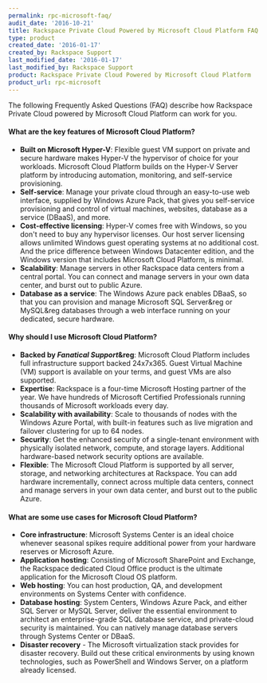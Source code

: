 ```yaml
---
permalink: rpc-microsoft-faq/
audit_date: '2016-10-21'
title: Rackspace Private Cloud Powered by Microsoft Cloud Platform FAQ
type: product
created_date: '2016-01-17'
created_by: Rackspace Support
last_modified_date: '2016-01-17'
last_modified_by: Rackspace Support
product: Rackspace Private Cloud Powered by Microsoft Cloud Platform
product_url: rpc-microsoft
---
```


The following Frequently Asked Questions (FAQ) describe how Rackspace
Private Cloud powered by Microsoft Cloud Platform can work for you.

#### What are the key features of Microsoft Cloud Platform?

-   **Built on Microsoft Hyper-V**: Flexible guest VM support on
    private and secure hardware makes Hyper-V the hypervisor of choice
    for your workloads. Microsoft Cloud Platform builds on the Hyper-V
    Server platform by introducing automation, monitoring, and
    self-service provisioning.
-   **Self-service**: Manage your private cloud through an easy-to-use
    web interface, supplied by Windows Azure Pack, that gives you
    self-service provisioning and control of virtual machines, websites,
    database as a service (DBaaS), and more.
-   **Cost-effective licensing**: Hyper-V comes free with Windows, so
    you don't need to buy any hypervisor licenses. Our host server
    licensing allows unlimited Windows guest operating systems at no
    additional cost. And the price difference between Windows Datacenter
    edition, and the Windows version that includes Microsoft Cloud Platform,
    is minimal.
-   **Scalability**: Manage servers in other Rackspace data centers
    from a central portal. You can connect and manage servers in your own data
    center, and burst out to public Azure.
-   **Database as a service**: The Windows Azure pack enables DBaaS, so that
    you can provision and manage Microsoft SQL Server&reg or MySQL&reg databases
    through a web interface running on your dedicated, secure hardware.

#### Why should I use Microsoft Cloud Platform?

-   **Backed by *Fanatical Support*&reg**: Microsoft Cloud Platform
    includes full infrastructure support backed 24x7x365. Guest Virtual
    Machine (VM) support is available on your terms, and guest VMs are also
    supported.
-   **Expertise**: Rackspace is a four-time Microsoft Hosting partner of
    the year. We have hundreds of Microsoft Certified Professionals
    running thousands of Microsoft workloads every day.
-   **Scalability with availability**: Scale to thousands of nodes with
    the Windows Azure Portal, with built-in features such as live
    migration and failover clustering for up to 64 nodes.
-   **Security**: Get the enhanced security of a single-tenant
    environment with physically isolated network, compute, and
    storage layers. Additional hardware-based network security options
    are available.
-   **Flexible**: The Microsoft Cloud Platform is supported by all server,
    storage, and networking architectures at Rackspace. You can add
    hardware incrementally, connect across multiple data centers, connect
    and manage servers in your own data center, and burst out to the
    public Azure.

#### What are some use cases for Microsoft Cloud Platform?

-   **Core infrastructure**: Microsoft Systems Center is an ideal
    choice whenever seasonal spikes require additional power from your
    hardware reserves or Microsoft Azure.
-   **Application hosting**: Consisting of Microsoft SharePoint and
    Exchange, the Rackspace dedicated Cloud Office product is the
    ultimate application for the Microsoft Cloud OS platform.
-   **Web hosting**: You can host production, QA, and development
    environments on Systems Center with confidence.
-   **Database hosting**: System Centers, Windows Azure Pack, and either
    SQL Server or MySQL Server, deliver the essential environment to
    architect an enterprise-grade SQL database service, and
    private-cloud security is maintained. You can natively manage database
    servers through Systems Center or DBaaS.
-   **Disaster recovery** - The Microsoft virtualization stack provides for
    disaster recovery. Build out these critical environments by using known
    technologies, such as PowerShell and Windows Server, on a platform
    already licensed.
